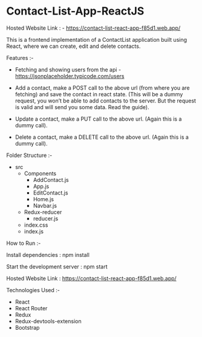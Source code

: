 # Contact-List-App-ReactJS

Hosted Website Link : - https://contact-list-react-app-f85d1.web.app/

This is a frontend implementation of a ContactList application built using React, where we can create, edit and delete contacts.

Features :-

- Fetching and showing users from the api - https://jsonplaceholder.typicode.com/users

- Add a contact, make a POST call to the above url (from where you are fetching) and save the contact in react state. (This will be a dummy request, you won’t be able to add contacts to the server. But the request is valid and will send you some data. Read the guide).

- Update a contact, make a PUT call to the above url. (Again this is a dummy call).

- Delete a contact, make a DELETE call to the above url. (Again this is a dummy call).

Folder Structure :-

- src
  - Components
    - AddContact.js
    - App.js
    - EditContact.js
    - Home.js
    - Navbar.js
  - Redux-reducer
    - reducer.js
  - index.css
  - index.js

How to Run :-

Install dependencies : npm install

Start the development server : npm start

Hosted Website Link : https://contact-list-react-app-f85d1.web.app/

Technologies Used :-
- React
- React Router
- Redux
- Redux-devtools-extension
- Bootstrap
